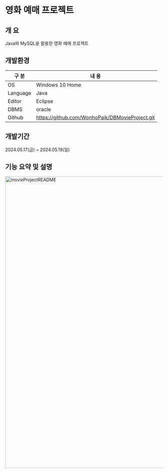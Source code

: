 # 영화 예매 프로젝트

## 개 요

Java와 MySQL을 활용한 영화 예매 프로젝트

## 개발환경

| 구 분 | 내 용 |
| --- | --- |
| OS | Windows 10 Home |
| Language | Java |
| Editor | Eclipse |
| DBMS | oracle |
| Github | https://github.com/WonhoPaik/DBMovieProject.git |

## 개발기간

2024.05.17(금) ~ 2024.05.19(일)

## 기능 요약 및 설명
<img width="930" alt="movieProjectREADME" src="https://github.com/WonhoPaik/DBMovieProject/assets/166088613/7ab4834d-820a-4ac5-8c2c-98e9ea8a7265">
